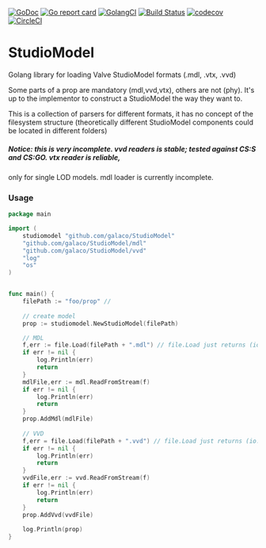 [![GoDoc](https://godoc.org/github.com/Galaco/StudioModel?status.svg)](https://godoc.org/github.com/Galaco/StudioModel)
[![Go report card](https://goreportcard.com/badge/github.com/galaco/studiomodel)](https://goreportcard.com/badge/github.com/galaco/studiomodel)
[![GolangCI](https://golangci.com/badges/github.com/galaco/StudioModel.svg)](https://golangci.com)
[![Build Status](https://travis-ci.com/Galaco/StudioModel.svg?branch=master)](https://travis-ci.com/Galaco/StudioModel)
[![codecov](https://codecov.io/gh/Galaco/StudioModel/branch/master/graph/badge.svg)](https://codecov.io/gh/Galaco/StudioModel)
[![CircleCI](https://circleci.com/gh/Galaco/StudioModel.svg?style=svg)](https://circleci.com/gh/Galaco/StudioModel)

# StudioModel
Golang library for loading Valve StudioModel formats (.mdl, .vtx, .vvd)

Some parts of a prop are mandatory (mdl,vvd,vtx), others are not (phy). It's up to the 
implementor to construct a StudioModel the way they want to. 

This is a collection of parsers for different formats, it has no concept of 
the filesystem structure (theoretically different StudioModel components could be located 
in different folders)


##### Notice: this is very incomplete. vvd readers is stable; tested against CS:S and CS:GO. vtx reader is reliable,
only for single LOD models. mdl loader is currently incomplete.



### Usage
```go
package main

import (
	studiomodel "github.com/galaco/StudioModel"
	"github.com/galaco/StudioModel/mdl"
	"github.com/galaco/StudioModel/vvd"
	"log"
	"os"
)


func main() {
	filePath := "foo/prop" //
	
	// create model
	prop := studiomodel.NewStudioModel(filePath)

    // MDL
	f,err := file.Load(filePath + ".mdl") // file.Load just returns (io.Reader,error)
	if err != nil {
		log.Println(err)
		return
	}
	mdlFile,err := mdl.ReadFromStream(f)
	if err != nil {
		log.Println(err)
		return
	}
	prop.AddMdl(mdlFile)
	
	// VVD
	f,err = file.Load(filePath + ".vvd") // file.Load just returns (io.Reader,error)
	if err != nil {
		log.Println(err)
		return
	}
	vvdFile,err := vvd.ReadFromStream(f)
	if err != nil {
		log.Println(err)
		return
	}
	prop.AddVvd(vvdFile)
	
	log.Println(prop)
}
```



